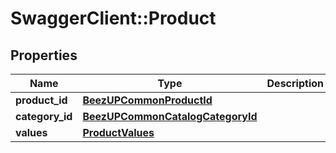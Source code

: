 # SwaggerClient::Product

## Properties
Name | Type | Description | Notes
------------ | ------------- | ------------- | -------------
**product_id** | [**BeezUPCommonProductId**](BeezUPCommonProductId.md) |  | [optional] 
**category_id** | [**BeezUPCommonCatalogCategoryId**](BeezUPCommonCatalogCategoryId.md) |  | [optional] 
**values** | [**ProductValues**](ProductValues.md) |  | [optional] 


